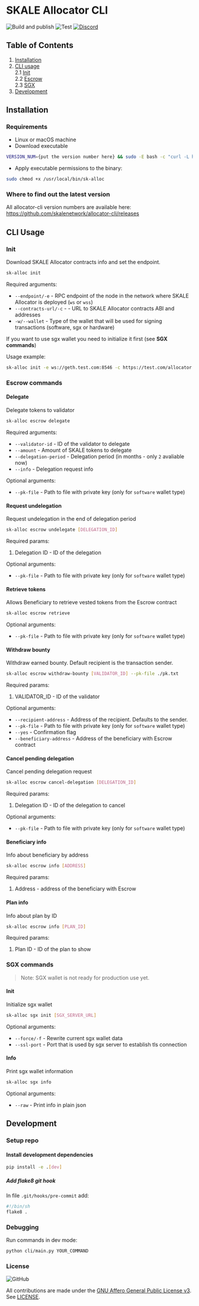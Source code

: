 # SKALE Allocator CLI

![Build and publish](https://github.com/skalenetwork/allocator-cli/workflows/Build%20and%20publish/badge.svg)
![Test](https://github.com/skalenetwork/allocator-cli/workflows/Test/badge.svg)
[![Discord](https://img.shields.io/discord/534485763354787851.svg)](https://discord.gg/vvUtWJB)

## Table of Contents

1.  [Installation](#installation)
2.  [CLI usage](#cli-usage)  
    2.1 [Init](#init)  
    2.2 [Escrow](#escrow)  
    2.3 [SGX](#sgx)  
3.  [Development](#development)  

## Installation

### Requirements

-   Linux or macOS machine
-   Download executable

```bash
VERSION_NUM={put the version number here} && sudo -E bash -c "curl -L https://github.com/skalenetwork/allocator-cli/releases/download/$VERSION_NUM/sk-alloc-$VERSION_NUM-`uname -s`-`uname -m` >  /usr/local/bin/sk-alloc"
```

-  Apply executable permissions to the binary:

```bash
sudo chmod +x /usr/local/bin/sk-alloc
```

### Where to find out the latest version

All allocator-cli version numbers are available here: https://github.com/skalenetwork/allocator-cli/releases

## CLI Usage

### Init

Download SKALE Allocator contracts info and set the endpoint.

```bash
sk-alloc init
```

Required arguments:

-   `--endpoint/-e` - RPC endpoint of the node in the network where SKALE Allocator is deployed (`ws` or `wss`)
-   `--contracts-url/-c` - - URL to SKALE Allocator contracts ABI and addresses
-   `-w/--wallet` - Type of the wallet that will be used for signing transactions (software, sgx or hardware)

If you want to use sgx wallet you need to initialize it first (see **SGX commands**)

Usage example:

```bash
sk-alloc init -e ws://geth.test.com:8546 -c https://test.com/allocator.json --wallet software
```

### Escrow commands

#### Delegate

Delegate tokens to validator

```bash
sk-alloc escrow delegate
```

Required arguments:

-   `--validator-id` - ID of the validator to delegate
-   `--amount` - Amount of SKALE tokens to delegate
-   `--delegation-period` - Delegation period (in months - only `2` avaliable now)
-   `--info` - Delegation request info

Optional arguments:

-   `--pk-file` - Path to file with private key (only for `software` wallet type)

#### Request undelegation

Request undelegation in the end of delegation period

```bash
sk-alloc escrow undelegate [DELEGATION_ID]
```

Required params:

1) Delegation ID - ID of the delegation

Optional arguments:

-   `--pk-file` - Path to file with private key (only for `software` wallet type)

#### Retrieve tokens

Allows Beneficiary to retrieve vested tokens from the Escrow contract

```bash
sk-alloc escrow retrieve
```

Optional arguments:

-   `--pk-file` - Path to file with private key (only for `software` wallet type)

#### Withdraw bounty

Withdraw earned bounty. Default recipient is the transaction sender.

```bash
sk-alloc escrow withdraw-bounty [VALIDATOR_ID] --pk-file ./pk.txt
```

Required params:

1) VALIDATOR_ID - ID of the validator

Optional arguments:

-   `--recipient-address` - Address of the recipient. Defaults to the sender.  
-   `--pk-file` - Path to file with private key (only for `software` wallet type)
-   `--yes` - Confirmation flag
- `--beneficiary-address` - Address of the beneficiary with Escrow contract

#### Cancel pending delegation

Cancel pending delegation request

```bash
sk-alloc escrow cancel-delegation [DELEGATION_ID]
```

Required params:

1) Delegation ID - ID of the delegation to cancel

Optional arguments:

- `--pk-file` - Path to file with private key (only for `software` wallet type)

#### Beneficiary info

Info about beneficiary by address

```bash
sk-alloc escrow info [ADDRESS]
```

Required params:

1) Address - address of the beneficiary with Escrow

#### Plan info

Info about plan by ID

```bash
sk-alloc escrow info [PLAN_ID]
```

Required params:

1) Plan ID - ID of the plan to show

### SGX commands

> Note: SGX wallet is not ready for production use yet.

#### Init 
 Initialize sgx wallet  
 ```bash
sk-alloc sgx init [SGX_SERVER_URL]
```
Optional arguments:
-   `--force/-f` - Rewrite current sgx wallet data
-  `--ssl-port` - Port that is used by sgx server to establish tls connection

#### Info
Print sgx wallet information
```bash
sk-alloc sgx info 
```
Optional arguments:
-   `--raw` - Print info in plain json

## Development

### Setup repo

#### Install development dependencies

```bash
pip install -e .[dev]
```

##### Add flake8 git hook

In file `.git/hooks/pre-commit` add:

```bash
#!/bin/sh
flake8 .
```

### Debugging

Run commands in dev mode:

```bash
python cli/main.py YOUR_COMMAND
```

### License

![GitHub](https://img.shields.io/github/license/skalenetwork/allocator-cli.svg)

All contributions are made under the [GNU Affero General Public License v3](https://www.gnu.org/licenses/agpl-3.0.en.html). See [LICENSE](LICENSE).

